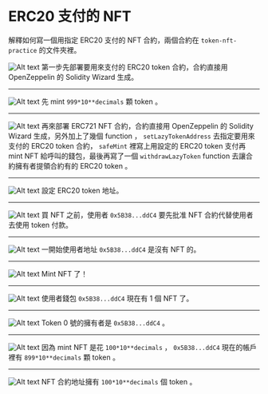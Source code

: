 # ERC20 支付的 NFT
解釋如何寫一個用指定 ERC20 支付的 NFT 合約，兩個合約在 `token-nft-practice` 的文件夾裡。


![Alt text](<screenshots/Remix - Ethereum IDE.png>)
第一步先部署要用來支付的 ERC20 token 合約，合約直接用 OpenZeppelin 的 Solidity Wizard 生成。

---

![Alt text](<screenshots/Remix - Ethereum IDE (1).png>)
先 mint `999*10**decimals` 顆 token 。

---

![Alt text](<screenshots/Remix - Ethereum IDE (2).png>)
再來部署 ERC721 NFT 合約，合約直接用 OpenZeppelin 的 Solidity Wizard 生成，另外加上了幾個 function ， `setLazyTokenAddress` 去指定要用來支付的 ERC20 token 合約， `safeMint` 裡寫上用設定的 ERC20 token 支付再 mint NFT 給呼叫的錢包，最後再寫了一個 `withdrawLazyToken` function 去讓合約擁有者提領合約有的 ERC20 token 。

---

![Alt text](<screenshots/Remix - Ethereum IDE (3).png>)
設定 ERC20 token 地址。

---

![Alt text](<screenshots/Remix - Ethereum IDE (4).png>)
買 NFT 之前，使用者 `0x5B38...ddC4` 要先批准 NFT 合約代替使用者去使用 token 付款。

---

![Alt text](<screenshots/Remix - Ethereum IDE (5).png>)
一開始使用者地址 `0x5B38...ddC4` 是沒有 NFT 的。

---

![Alt text](<screenshots/Remix - Ethereum IDE (6).png>)
Mint NFT 了！

---

![Alt text](<screenshots/Remix - Ethereum IDE (7).png>)
使用者錢包 `0x5B38...ddC4` 現在有 1 個 NFT 了。

---

![Alt text](<screenshots/Remix - Ethereum IDE (8).png>)
Token 0 號的擁有者是 `0x5B38...ddC4` 。

---

![Alt text](<screenshots/Remix - Ethereum IDE (9).png>)
因為 mint NFT 是花 `100*10**decimals` ， `0x5B38...ddC4` 現在的帳戶裡有 `899*10**decimals` 顆 token 。

---

![Alt text](<screenshots/Remix - Ethereum IDE (10).png>)
NFT 合約地址擁有 `100*10**decimals` 個 token 。
